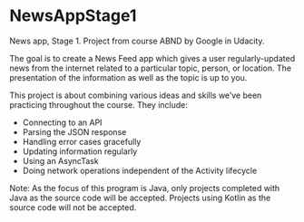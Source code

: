 # NewsAppStage1
News app, Stage 1. Project from course ABND by Google in Udacity.

The goal is to create a News Feed app which gives a user regularly-updated news from the internet related to a particular topic, person, or location. The presentation of the information as well as the topic is up to you.

This project is about combining various ideas and skills we’ve been practicing throughout the course. They include:

- Connecting to an API
- Parsing the JSON response
- Handling error cases gracefully
- Updating information regularly
- Using an AsyncTask
- Doing network operations independent of the Activity lifecycle

Note: As the focus of this program is Java, only projects completed with Java as the source code will be accepted. Projects using Kotlin as the source code will not be accepted.


